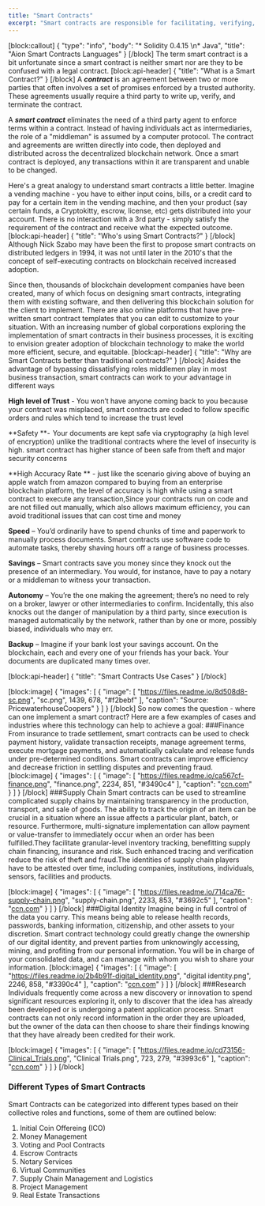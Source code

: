 ```yaml
---
title: "Smart Contracts"
excerpt: "Smart contracts are responsible for facilitating, verifying, and enforcing the negotiation or performance of an agreement or transaction. It is the simplest form of decentralized automation."
---
```

[block:callout]
{
  "type": "info",
  "body": "* Solidity 0.4.15 \n* Java",
  "title": "Aion Smart Contracts Languages"
}
[/block]
The term smart contract is a bit unfortunate since a smart contract is neither smart nor are they to be confused with a legal contract.
[block:api-header]
{
  "title": "What is a Smart Contract?"
}
[/block]
A ***contract*** is an agreement between two or more parties that often involves a set of promises enforced by a trusted authority. These agreements usually require a third party to write up, verify, and terminate the contract.

A ***smart contract*** eliminates the need of a third party agent to enforce terms within a contract. Instead of having individuals act as intermediaries, the role of a "middleman" is assumed by a computer protocol. The contract and agreements are written directly into code, then deployed and distributed across the decentralized blockchain network. Once a smart contract is deployed, any transactions within it are transparent and unable to be changed.

Here's a great analogy to understand smart contracts a little better. Imagine a vending machine - you have to either input coins, bills, or a credit card to pay for a certain item in the vending machine, and then your product (say certain funds, a Cryptokitty, escrow, license, etc) gets distributed into your account. There is no interaction with a 3rd party - simply satisfy the requirement of the contract and receive what the expected outcome. 
[block:api-header]
{
  "title": "Who's using Smart Contracts?"
}
[/block]
Although Nick Szabo may have been the first to propose smart contracts on distributed ledgers in 1994, it was not until later in the 2010's that the concept of self-executing contracts on blockchain received increased adoption. 

Since then, thousands of blockchain development companies have been created, many of which focus on designing smart contracts, integrating them with existing software, and then delivering this blockchain solution for the client to implement. There are also online platforms that have pre-written smart contract templates that you can edit to customize to your situation. With an increasing number of global corporations exploring the implementation of smart contracts in their business processes, it is exciting to envision greater adoption of blockchain technology to make the world more efficient, secure, and equitable.
[block:api-header]
{
  "title": "Why are Smart Contracts better than traditional contracts?"
}
[/block]
Asides the advantage of bypassing dissatisfying roles middlemen play in most business transaction, smart contracts can work to your advantage in different ways

**High level of Trust** -  You won’t have anyone coming back to you because your contract was misplaced, smart contracts are coded to follow specific orders and rules which tend to increase the trust level

**Safety **-  Your documents are kept safe via cryptography (a high level of encryption) unlike the traditional contracts where the level of insecurity is high. smart contract  has higher stance of been safe from theft and major security concerns

**High Accuracy Rate ** - just like the scenario giving above of buying an apple watch from amazon compared to buying from an enterprise blockchain platform, the level of accuracy is high while using a smart contract to execute any transaction,Since your contracts run on code and are not filled out manually, which also allows maximum efficiency, you can avoid traditional issues that can cost time and money

**Speed** – You’d ordinarily have to spend chunks of time and paperwork to manually process documents. Smart contracts use software code to automate tasks, thereby shaving hours off a range of business processes.

**Savings** – Smart contracts save you money since they knock out the presence of an intermediary. You would, for instance, have to pay a notary or a middleman to witness your transaction.

**Autonomy** – You’re the one making the agreement; there’s no need to rely on a broker, lawyer or other intermediaries to confirm. Incidentally, this also knocks out the danger of manipulation by a third party, since execution is managed automatically by the network, rather than by one or more, possibly biased, individuals who may err.

**Backup** – Imagine if your bank lost your savings account. On the blockchain, each and every one of your friends has your back. Your documents are duplicated many times over.

[block:api-header]
{
  "title": "Smart Contracts Use Cases"
}
[/block]

[block:image]
{
  "images": [
    {
      "image": [
        "https://files.readme.io/8d508d8-sc.png",
        "sc.png",
        1439,
        678,
        "#f2bebf"
      ],
      "caption": "Source: PricewaterhouseCoopers"
    }
  ]
}
[/block]
So now comes the question - where can one implement a smart contract?
Here are a few examples of cases and industries where this technology can help to achieve a goal:
###Finance
From insurance to trade settlement, smart contracts can be used to check payment history, validate transaction receipts, manage agreement terms, execute mortgage payments, and automatically calculate and release funds under pre-determined conditions. Smart contracts can improve efficiency and decrease friction in settling disputes and preventing fraud.
[block:image]
{
  "images": [
    {
      "image": [
        "https://files.readme.io/ca567cf-finance.png",
        "finance.png",
        2234,
        851,
        "#3490c4"
      ],
      "caption": "[ccn.com](https://www.ccn.com/smart-contracts-12-use-cases-for-business-and-beyond/)"
    }
  ]
}
[/block]
###Supply Chain
Smart contracts can be used to streamline complicated supply chains by maintaining transparency in the production, transport, and sale of goods. The ability to track the origin of an item can be crucial in a situation where an issue affects a particular plant, batch, or resource. Furthermore, multi-signature implementation can allow payment or value-transfer to immediately occur when an order has been fulfilled.They facilitate granular-level inventory tracking, benefitting supply chain financing, insurance and risk. Such enhanced tracing and verification reduce the risk of theft and fraud.The identities of supply chain players have to be attested over time, including companies, institutions, individuals, sensors, facilities and products.

[block:image]
{
  "images": [
    {
      "image": [
        "https://files.readme.io/714ca76-supply-chain.png",
        "supply-chain.png",
        2233,
        853,
        "#3692c5"
      ],
      "caption": "[ccn.com](https://www.ccn.com/smart-contracts-12-use-cases-for-business-and-beyond/)"
    }
  ]
}
[/block]
###Digital Identity
Imagine being in full control of the data you carry. This means being able to release health records, passwords, banking information, citizenship, and other assets to your discretion. Smart contract technology could greatly change the ownership of our digital identity, and prevent parties from unknowingly accessing, mining, and profiting from our personal information. You will be in charge of your consolidated data, and can manage with whom you wish to share your information.
[block:image]
{
  "images": [
    {
      "image": [
        "https://files.readme.io/2b4b91f-digital_identity.png",
        "digital identity.png",
        2246,
        858,
        "#3390c4"
      ],
      "caption": "[ccn.com](https://www.ccn.com/smart-contracts-12-use-cases-for-business-and-beyond/)"
    }
  ]
}
[/block]
###Research
Individuals frequently come across a new discovery or innovation to spend significant resources exploring it, only to discover that the idea has already been developed or is undergoing a patent application process. Smart contracts can not only record information in the order they are uploaded, but the owner of the data can then choose to share their findings knowing that they have already been credited for their work.


[block:image]
{
  "images": [
    {
      "image": [
        "https://files.readme.io/cd73156-Clinical_Trials.png",
        "Clinical Trials.png",
        723,
        279,
        "#3993c6"
      ],
      "caption": "[ccn.com](https://www.ccn.com/smart-contracts-12-use-cases-for-business-and-beyond/)"
    }
  ]
}
[/block]
### Different Types of Smart Contracts
Smart Contracts can be categorized into different types based on their collective roles and functions, some of them are outlined below:

1. Initial Coin Offereing (ICO)
2. Money Management
3. Voting and Pool Contracts
4. Escrow Contracts
6. Notary Services
7. Virtual Communities
8. Supply Chain Management and Logistics
9. Project Management
10. Real Estate Transactions